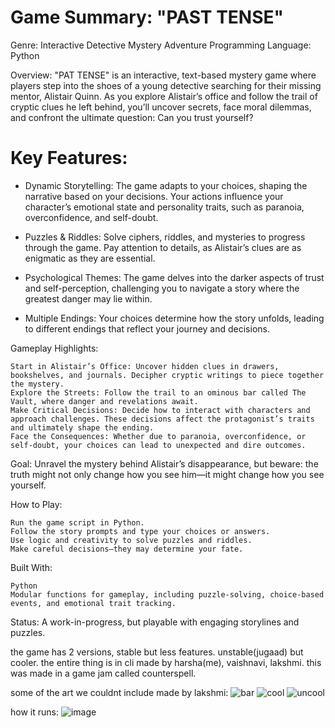 # Game Summary: "PAST TENSE"

Genre: Interactive Detective Mystery Adventure
Programming Language: Python

Overview:
"PAT TENSE" is an interactive, text-based mystery game where players step into the shoes of a young detective searching for their missing mentor, Alistair Quinn. As you explore Alistair’s office and follow the trail of cryptic clues he left behind, you’ll uncover secrets, face moral dilemmas, and confront the ultimate question: Can you trust yourself?

# Key Features:

  - Dynamic Storytelling:
    The game adapts to your choices, shaping the narrative based on your decisions. Your actions influence your character’s emotional state and personality traits, such as paranoia, overconfidence, and self-doubt.

  - Puzzles & Riddles:
    Solve ciphers, riddles, and mysteries to progress through the game. Pay attention to details, as Alistair’s clues are as enigmatic as they are essential.

  - Psychological Themes:
    The game delves into the darker aspects of trust and self-perception, challenging you to navigate a story where the greatest danger may lie within.

  - Multiple Endings:
    Your choices determine how the story unfolds, leading to different endings that reflect your journey and decisions.

Gameplay Highlights:

    Start in Alistair’s Office: Uncover hidden clues in drawers, bookshelves, and journals. Decipher cryptic writings to piece together the mystery.
    Explore the Streets: Follow the trail to an ominous bar called The Vault, where danger and revelations await.
    Make Critical Decisions: Decide how to interact with characters and approach challenges. These decisions affect the protagonist’s traits and ultimately shape the ending.
    Face the Consequences: Whether due to paranoia, overconfidence, or self-doubt, your choices can lead to unexpected and dire outcomes.

Goal:
Unravel the mystery behind Alistair’s disappearance, but beware: the truth might not only change how you see him—it might change how you see yourself.

How to Play:

    Run the game script in Python.
    Follow the story prompts and type your choices or answers.
    Use logic and creativity to solve puzzles and riddles.
    Make careful decisions—they may determine your fate.

Built With:

    Python
    Modular functions for gameplay, including puzzle-solving, choice-based events, and emotional trait tracking.

Status:
A work-in-progress, but playable with engaging storylines and puzzles.


the game has 2 versions, stable but less features. unstable(jugaad) but cooler. the entire thing is in cli made by harsha(me), vaishnavi, lakshmi.
this was made in a game jam called counterspell.

some of the art we couldnt include made by lakshmi:
![bar](https://github.com/user-attachments/assets/dc8c7d92-3462-4819-8932-22123cd5e946)
![cool](https://github.com/user-attachments/assets/c901a6c6-3d40-45d2-93d4-42dd32339cc9)
![uncool](https://github.com/user-attachments/assets/5d1576c5-2b43-40c2-b1f7-d793b3927417)



how it runs:
![image](https://github.com/user-attachments/assets/f6960b02-c5cc-402c-9cf6-a2f438c7f4ac)

